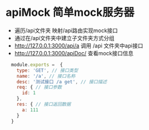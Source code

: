 # apiMock 简单mock服务器

* 遍历/api文件夹 映射/api路由实现mock接口 
* 通过在/api文件夹中建立子文件夹方式分组
* http://127.0.0.1:3000/api/a 调用 /api 文件夹中api接口
* http://127.0.0.1:3000/apiDoc/ 查看mock接口信息

```js
  module.exports =  {
    type: 'GET', // 接口类型
    name: '/a', // 接口名称
    desc: '测试接口 /a get', // 接口描述
    req: { // 接口参数
      id: 1
    },
    res: { // 接口返回数据
      a: 111
    }
  }
```
